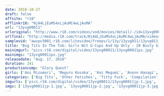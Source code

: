 ```yaml
---
date: 2018-10-27
draft: false
affsite: "r18"
afflinkr18: "NjA4LjEuMS4xLjAuMC4wLjAuMA"
url: "13yvg00011"
urloriginal: "http://www.r18.com/videos/vod/movies/detail/-/id=13yvg00011"
urlfinal: "http://media.r18.com/track/NjA4LjEuMS4xLjAuMC4wLjAuMA/videos/vod/movies/detail/-/id=13yvg00011"
samplevid: "awspv3001.r18.com/litevideo/freepv/1/13y/13yvg011/13yvg011_dmb_w.mp4"
title: "Big Tits In The Tub: Girls Wit G-Cups And Up Only - 20 Busty Girls In Total, 4-Hour SPECIAL"
mainimgurl: "pics.r18.com/digital/video/13yvg00011/13yvg00011ps.jpg"
mainimgs: "13yvg00011ps.jpg"
releasedate: "Aug. 17, 2016"
duration: 241
productioncomp: "Glory Quest"
girls: ['Aoi Mizumori', 'Meguru Kosaka', 'Kei Megumi', 'Anonn Hanagi', 'Hiyoko Morinaga', 'Moe Sawajiri', 'Ruri Saijo', 'Momoka Nishina', 'Yuki Maeda', 'Hitomi Kitagawa']
categories: ['Big Tits', 'Other Fetishes', 'Titty Fuck', 'Compilation', 'Over 4 Hours', 'Hi-Def']
imgurls: ['pics.r18.com/digital/video/13yvg00011/13yvg00011jp-1.jpg', 'pics.r18.com/digital/video/13yvg00011/13yvg00011jp-2.jpg', 'pics.r18.com/digital/video/13yvg00011/13yvg00011jp-3.jpg', 'pics.r18.com/digital/video/13yvg00011/13yvg00011jp-4.jpg', 'pics.r18.com/digital/video/13yvg00011/13yvg00011jp-5.jpg', 'pics.r18.com/digital/video/13yvg00011/13yvg00011jp-6.jpg', 'pics.r18.com/digital/video/13yvg00011/13yvg00011jp-7.jpg', 'pics.r18.com/digital/video/13yvg00011/13yvg00011jp-8.jpg', 'pics.r18.com/digital/video/13yvg00011/13yvg00011jp-9.jpg', 'pics.r18.com/digital/video/13yvg00011/13yvg00011jp-10.jpg', 'pics.r18.com/digital/video/13yvg00011/13yvg00011jp-11.jpg', 'pics.r18.com/digital/video/13yvg00011/13yvg00011jp-12.jpg', 'pics.r18.com/digital/video/13yvg00011/13yvg00011jp-13.jpg', 'pics.r18.com/digital/video/13yvg00011/13yvg00011jp-14.jpg', 'pics.r18.com/digital/video/13yvg00011/13yvg00011jp-15.jpg', 'pics.r18.com/digital/video/13yvg00011/13yvg00011jp-16.jpg', 'pics.r18.com/digital/video/13yvg00011/13yvg00011jp-17.jpg', 'pics.r18.com/digital/video/13yvg00011/13yvg00011jp-18.jpg', 'pics.r18.com/digital/video/13yvg00011/13yvg00011jp-19.jpg', 'pics.r18.com/digital/video/13yvg00011/13yvg00011jp-20.jpg']
imgs: ['13yvg00011jp-1.jpg', '13yvg00011jp-2.jpg', '13yvg00011jp-3.jpg', '13yvg00011jp-4.jpg', '13yvg00011jp-5.jpg', '13yvg00011jp-6.jpg', '13yvg00011jp-7.jpg', '13yvg00011jp-8.jpg', '13yvg00011jp-9.jpg', '13yvg00011jp-10.jpg', '13yvg00011jp-11.jpg', '13yvg00011jp-12.jpg', '13yvg00011jp-13.jpg', '13yvg00011jp-14.jpg', '13yvg00011jp-15.jpg', '13yvg00011jp-16.jpg', '13yvg00011jp-17.jpg', '13yvg00011jp-18.jpg', '13yvg00011jp-19.jpg', '13yvg00011jp-20.jpg']
---
```

